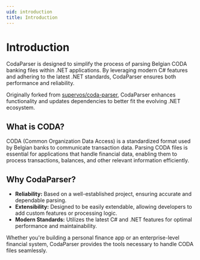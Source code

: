 ```yaml
---
uid: introduction
title: Introduction
---
```


# Introduction

CodaParser is designed to simplify the process of parsing Belgian CODA banking files within .NET applications. By leveraging modern C# features and adhering to the latest .NET standards, CodaParser ensures both performance and reliability.

Originally forked from [supervos/coda-parser](https://github.com/supervos/coda-parser), CodaParser enhances functionality and updates dependencies to better fit the evolving .NET ecosystem.

## What is CODA?

CODA (Common Organization Data Access) is a standardized format used by Belgian banks to communicate transaction data. Parsing CODA files is essential for applications that handle financial data, enabling them to process transactions, balances, and other relevant information efficiently.

## Why CodaParser?

- **Reliability:** Based on a well-established project, ensuring accurate and dependable parsing.
- **Extensibility:** Designed to be easily extendable, allowing developers to add custom features or processing logic.
- **Modern Standards:** Utilizes the latest C# and .NET features for optimal performance and maintainability.

Whether you're building a personal finance app or an enterprise-level financial system, CodaParser provides the tools necessary to handle CODA files seamlessly.
